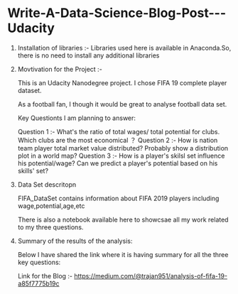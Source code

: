 # Write-A-Data-Science-Blog-Post---Udacity

1. Installation of libraries :- Libraries used here is available in Anaconda.So, there is no need to install any additional libraries

2. Movtivation for the Project :- 

    This is an Udacity Nanodegree project. I chose FIFA 19 complete player dataset.
    
    As a football fan, I though it would be great to analyse football data set.
    
    Key Questionts I am planning to answer:
    
    Question 1 :- What's the ratio of total wages/ total potential for clubs. Which clubs are the most economical ？
    Question 2 :- How is nation team player total market value distributed? Probably show a distribution plot in a world map?
    Question 3 :- How is a player's skilsl set influence his potential/wage? Can we predict a player's potential based on his skills' set?

3. Data Set descritopn 

   FIFA_DataSet contains information about FIFA 2019 players including wage,potential,age,etc
   
   There is also a notebook available here to showcsae all my work related to my three questions.

4. Summary of the results of the analysis:

   Below I have shared the link where it is having summary for all the three key questions:

   Link for the Blog :- https://medium.com/@trajan951/analysis-of-fifa-19-a85f7775b19c
